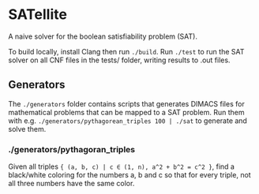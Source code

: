 # SATellite

A naive solver for the boolean satisfiability problem (SAT).

To build locally, install Clang then run `./build`.
Run `./test` to run the SAT solver on all CNF files in the tests/ folder, writing results to .out files.

## Generators

The `./generators` folder contains scripts that generates DIMACS files for mathematical problems that can be mapped to a SAT problem. Run them with e.g. `./generators/pythagorean_triples 100 | ./sat` to generate and solve them.

### ./generators/pythagoran_triples <n>

Given all triples `{ (a, b, c) | c ∈ (1, n), a^2 + b^2 = c^2 }`, find a black/white coloring for the numbers a, b and c so that for every triple, not all three numbers have the same color.